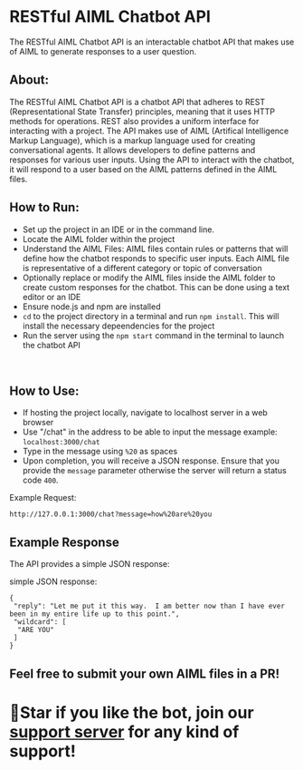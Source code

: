 # __RESTful AIML Chatbot API__

The RESTful AIML Chatbot API is an interactable chatbot API that makes use of AIML to generate responses to a user question. 

## About: 
The RESTful AIML Chatbot API is a chatbot API that adheres to REST (Representational State Transfer) principles, meaning that it uses HTTP methods for operations. REST also provides a uniform interface for interacting with a project. 
The API makes use of AIML (Artifical Intelligence Markup Language), which is a markup language used for creating conversational agents. It allows developers to define patterns and responses for various user inputs. Using the API to interact with the chatbot, it will respond to a user based on the AIML patterns defined in the AIML files. 

## How to Run: 
- Set up the project in an IDE or in the command line. 
- Locate the AIML folder within the project
- Understand the AIML Files: AIML files contain rules or patterns that will define how the chatbot responds to specific user inputs. Each AIML file is representative of a different category or topic of conversation
- Optionally replace or modify the AIML files inside the AIML folder to create custom responses for the chatbot. This can be done using a text editor or an IDE
- Ensure node.js and npm are installed
- `cd` to the project directory in a terminal and run `npm install`. This will install the necessary depeendencies for the project
- Run the server using the `npm start` command in the terminal to launch the chatbot API
<br>

## How to Use: 
- If hosting the project locally, navigate to localhost server in a web browser
- Use "/chat" in the address to be able to input the message
example: `localhost:3000/chat`
- Type in the message using `%20` as spaces
- Upon completion, you will receive a JSON response. Ensure that you provide the `message` parameter otherwise the server will return a status code `400`. 

Example Request: 
```
http://127.0.0.1:3000/chat?message=how%20are%20you
```

## Example Response
The API provides a simple JSON response: 

simple JSON response:
```
{
 "reply": "Let me put it this way.  I am better now than I have ever been in my entire life up to this point.",
 "wildcard": [
  "ARE YOU"
 ]
}
```
## Feel free to submit your own AIML files in a PR!

# 🌟Star if you like the bot, join our [support server](https://discord.gg/Z4ebH8PXeA) for any kind of support!
